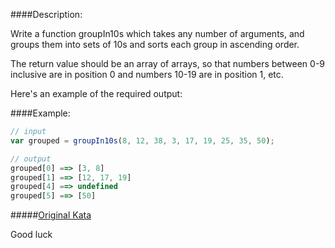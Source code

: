 ####Description:

Write a function groupIn10s which takes any number of arguments, and groups them into sets of 10s and sorts each group in ascending order.

The return value should be an array of arrays, so that numbers between 0-9 inclusive are in position 0 and numbers 10-19 are in position 1, etc.

Here's an example of the required output:

####Example:

```js
// input
var grouped = groupIn10s(8, 12, 38, 3, 17, 19, 25, 35, 50);

// output
grouped[0] ==> [3, 8]
grouped[1] ==> [12, 17, 19]
grouped[4] ==> undefined
grouped[5] ==> [50]
```

#####[Original Kata](http://www.codewars.com/kata/group-in-10s)

Good luck

